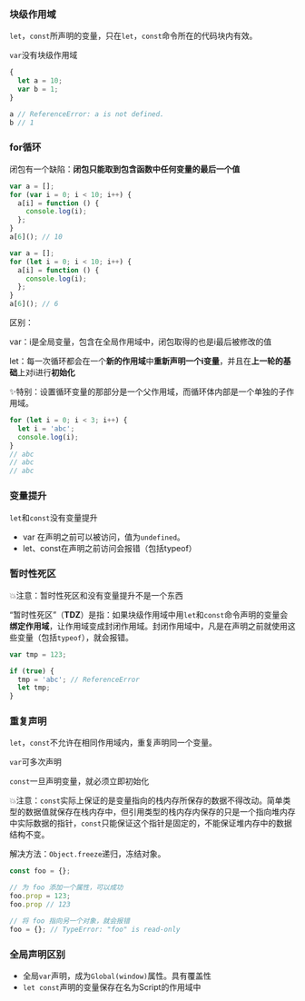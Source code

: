 ### 块级作用域

`let`，`const`所声明的变量，只在`let`，`const`命令所在的代码块内有效。

`var`没有块级作用域

```javascript
{
  let a = 10;
  var b = 1;
}

a // ReferenceError: a is not defined.
b // 1
```
### for循环

闭包有一个缺陷：**闭包只能取到包含函数中任何变量的最后一个值**

```javascript
var a = [];
for (var i = 0; i < 10; i++) {
  a[i] = function () {
    console.log(i);
  };
}
a[6](); // 10

var a = [];
for (let i = 0; i < 10; i++) {
  a[i] = function () {
    console.log(i);
  };
}
a[6](); // 6
```

区别：

var：i是全局变量，包含在全局作用域中，闭包取得的也是i最后被修改的值

let：每一次循环都会在一个**新的作用域**中**重新声明一个i变量**，并且在**上一轮的基础**上对i进行**初始化**

✨特别：设置循环变量的那部分是一个父作用域，而循环体内部是一个单独的子作用域。

```javascript
for (let i = 0; i < 3; i++) {
  let i = 'abc';
  console.log(i);
}
// abc
// abc
// abc
```
### 变量提升

`let`和`const`没有变量提升

- var 在声明之前可以被访问，值为`undefined`。
- let、const在声明之前访问会报错（包括typeof）
### 暂时性死区

💥注意：暂时性死区和没有变量提升不是一个东西

“暂时性死区”（**TDZ**）是指：如果块级作用域中用`let`和`const`命令声明的变量会**绑定作用域**，让作用域变成封闭作用域。封闭作用域中，凡是在声明之前就使用这些变量（包括`typeof`），就会报错。

```javascript
var tmp = 123;

if (true) {
  tmp = 'abc'; // ReferenceError
  let tmp;
}
```

### 重复声明

`let`，`const`不允许在相同作用域内，重复声明同一个变量。

`var`可多次声明

`const`一旦声明变量，就必须立即初始化

💥注意：`const`实际上保证的是变量指向的栈内存所保存的数据不得改动。简单类型的数据值就保存在栈内存中，但引用类型的栈内存内保存的只是一个指向堆内存中实际数据的指针，`const`只能保证这个指针是固定的，不能保证堆内存中的数据结构不变。

解决方法：`Object.freeze`递归，冻结对象。

```javascript
const foo = {};

// 为 foo 添加一个属性，可以成功
foo.prop = 123;
foo.prop // 123

// 将 foo 指向另一个对象，就会报错
foo = {}; // TypeError: "foo" is read-only
```

### 全局声明区别

- 全局`var`声明，成为`Global(window)`属性。具有覆盖性
- `let const`声明的变量保存在名为Script的作用域中